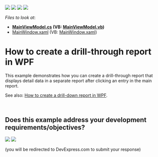 <!-- default badges list -->
![](https://img.shields.io/endpoint?url=https://codecentral.devexpress.com/api/v1/VersionRange/128599444/16.1.4%2B)
[![](https://img.shields.io/badge/Open_in_DevExpress_Support_Center-FF7200?style=flat-square&logo=DevExpress&logoColor=white)](https://supportcenter.devexpress.com/ticket/details/E3357)
[![](https://img.shields.io/badge/📖_How_to_use_DevExpress_Examples-e9f6fc?style=flat-square)](https://docs.devexpress.com/GeneralInformation/403183)
[![](https://img.shields.io/badge/💬_Leave_Feedback-feecdd?style=flat-square)](#does-this-example-address-your-development-requirementsobjectives)
<!-- default badges end -->
<!-- default file list -->
*Files to look at*:

* **[MainViewModel.cs](./CS/Viewer/MainViewModel.cs) (VB: [MainViewModel.vb](./VB/Viewer/MainViewModel.vb))**
* [MainWindow.xaml](./CS/Viewer/MainWindow.xaml) (VB: [MainWindow.xaml](./VB/Viewer/MainWindow.xaml))
<!-- default file list end -->
# How to create a drill-through report in WPF


<p>This example demonstrates how you can create a drill-through report that displays detail data in a separate report after clicking an entry in the main report.</p><p>See also: <a href="https://www.devexpress.com/Support/Center/p/E3110">How to create a drill-down report in WPF</a>.</p>

<br/>


<!-- feedback -->
## Does this example address your development requirements/objectives?

[<img src="https://www.devexpress.com/support/examples/i/yes-button.svg"/>](https://www.devexpress.com/support/examples/survey.xml?utm_source=github&utm_campaign=reporting-wpf-drill-through&~~~was_helpful=yes) [<img src="https://www.devexpress.com/support/examples/i/no-button.svg"/>](https://www.devexpress.com/support/examples/survey.xml?utm_source=github&utm_campaign=reporting-wpf-drill-through&~~~was_helpful=no)

(you will be redirected to DevExpress.com to submit your response)
<!-- feedback end -->
